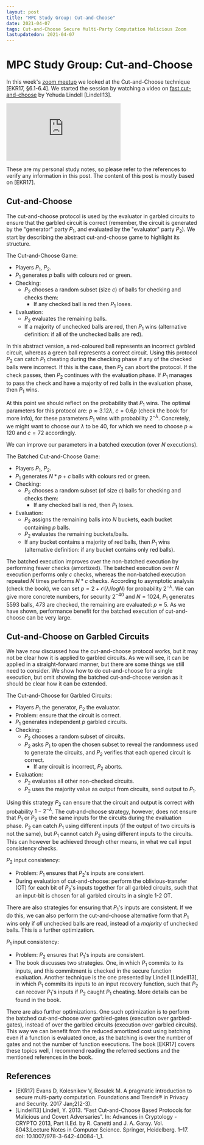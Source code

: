 ```yaml
---
layout: post
title: "MPC Study Group: Cut-and-Choose"
date: 2021-04-07
tags: Cut-and-Choose Secure Multi-Party Computation Malicious Zoom
lastupdatedon: 2021-04-07
---
```


<script type="text/x-mathjax-config">
MathJax.Hub.Config({
tex2jax: {
  skipTags: ['script', 'noscript', 'style', 'textarea', 'pre'],
  inlineMath: [['$','$']]
}
});
</script>
<script type="text/javascript" src="https://cdnjs.cloudflare.com/ajax/libs/mathjax/2.7.1/MathJax.js?config=TeX-AMS-MML_HTMLorMML"></script>

# MPC Study Group: Cut-and-Choose

In this week's [zoom meetup](zoom-secure-multi-party-computation-study-group) we looked at the Cut-and-Choose technique [EKR17, §6.1-6.4]. We started the session by watching a video on [fast cut-and-choose](https://www.youtube.com/watch?v=K14u73TCBIM) by Yehuda Lindell [Lindell13].

<div class="youtube-container">
<iframe src="https://www.youtube.com/embed/xBMlLpr214o" frameborder="0" allow="accelerometer; autoplay; clipboard-write; encrypted-media; gyroscope; picture-in-picture" allowfullscreen class="youtube-iframe"></iframe>
</div>

These are my personal study notes, so please refer to the references to verify any information in this post.
The content of this post is mostly based on [EKR17].

## Cut-and-Choose
The cut-and-choose protocol is used by the evaluator in garbled circuits to ensure that the garbled circuit is correct (remember, the circuit is generated by the "generator" party $P_1$, and evaluated by the "evaluator" party $P_2$).
We start by describing the abstract cut-and-choose game to highlight its structure.

The Cut-and-Choose Game:
* Players $P_1$, $P_2$.
* $P_1$ generates $p$ balls with colours red or green.
* Checking:
  * $P_2$ chooses a random subset (size $c$) of balls for checking and checks them:
    * If any checked ball is red then $P_1$ loses.
* Evaluation:
  * $P_2$ evaluates the remaining balls.
  * If a majority of unchecked balls are red, then $P_1$ wins (alternative definition: if all of the unchecked balls are red).

In this abstract version, a red-coloured ball represents an incorrect garbled circuit, whereas a green ball represents a correct circuit.
Using this protocol $P_2$ can catch $P_1$ cheating during the checking phase if any of the checked balls were incorrect.
If this is the case, then $P_2$ can abort the protocol.
If the check passes, then $P_2$ continues with the evaluation phase.
If $P_1$ manages to pass the check and have a majority of red balls in the evaluation phase, then $P_1$ wins.

At this point we should reflect on the probability that $P_1$ wins.
The optimal parameters for this protocol are: $p \approx 3.12 \lambda$, $c = 0.6 p$ (check the book for more info), for these parameters $P_1$ wins with probability $2^{-\lambda}$.
Concretely, we might want to choose our $\lambda$ to be $40$, for which we need to choose $p \approx 120$ and $c = 72$ accordingly.

We can improve our parameters in a batched execution (over $N$ executions).

The Batched Cut-and-Choose Game:
* Players $P_1$, $P_2$.
* $P_1$ generates $N*p + c$ balls with colours red or green.
* Checking:
  * $P_2$ chooses a random subset (of size $c$) balls for checking and checks them:
    * If any checked ball is red, then $P_1$ loses.
* Evaluation:
  * $P_2$ assigns the remaining balls into $N$ buckets, each bucket containing $p$ balls.
  * $P_2$ evaluates the remaining buckets/balls.
  * If any bucket contains a majority of red balls, then $P_1$ wins (alternative definition: if any bucket contains only red balls).

The batched execution improves over the non-batched execution by performing fewer checks (amortized).
The batched execution over $N$ execution performs only $c$ checks, whereas the non-batched execution repeated $N$ times performs $N*c$ checks.
According to asymptotic analysis (check the book), we can set $p = 2 + \mathcal{O} (\lambda / log N)$ for probability $2^{-\lambda}$.
We can give more concrete numbers, for security $2^{-40}$ and $N=1024$, $P_1$ generates 5593 balls, $473$ are checked, the remaining are evaluated: $p \approx 5$.
As we have shown, performance benefit for the batched execution of cut-and-choose can be very large.

## Cut-and-Choose on Garbled Circuits
We have now discussed how the cut-and-choose protocol works, but it may not be clear how it is applied to garbled circuits.
As we will see, it can be applied in a straight-forward manner, but there are some things we still need to consider.
We show how to do cut-and-choose for a single execution, but omit showing the batched cut-and-choose version as it should be clear how it can be extended.

The Cut-and-Choose for Garbled Circuits:
* Players $P_1$ the generator, $P_2$ the evaluator.
* Problem: ensure that the circuit is correct.
* $P_1$ generates independent $p$ garbled circuits.
* Checking:
  * $P_2$ chooses a random subset of circuits.
  * $P_2$ asks $P_1$ to open the chosen subset to reveal the randomness used to generate the circuits, and $P_2$ verifies that each opened circuit is correct.
    * If any circuit is incorrect, $P_2$ aborts.
* Evaluation:
  * $P_2$ evaluates all other non-checked circuits.
  * $P_2$ uses the majority value as output from circuits, send output to $P_1$.

Using this strategy $P_2$ can ensure that the circuit and output is correct with probability $1 - 2^{-\lambda}$.
The cut-and-choose strategy, however, does not ensure that $P_1$ or $P_2$ use the same inputs for the circuits during the evaluation phase.
$P_2$ can catch $P_1$ using different inputs (if the output of two circuits is not the same), but $P_1$ cannot catch $P_2$ using different inputs to the circuits.
This can however be achieved through other means, in what we call input consistency checks.

$P_2$ input consistency:
* Problem: $P_1$ ensures that $P_2$'s inputs are consistent.
* During evaluation of cut-and-choose: perform the oblivious-transfer (OT) for each bit of $P_2$'s inputs together for all garbled circuits, such that an input-bit is chosen for all garbled circuits in a single 1-2 OT.

There are also strategies for ensuring that $P_1$'s inputs are consistent.
If we do this, we can also perform the cut-and-choose alternative form that $P_1$ wins only if *all* unchecked balls are read, instead of a *majority* of unchecked balls.
This is a further optimization.

$P_1$ input consistency:
* Problem: $P_2$ ensures that $P_1$'s inputs are consistent.
* The book discusses two strategies. One, in which $P_1$ commits to its inputs, and this commitment is checked in the secure function evaluation. Another technique is the one presented by Lindell [Lindell13], in which $P_1$ commits its inputs to an input recovery function, such that $P_2$ can recover $P_1$'s inputs if $P_2$ caught $P_1$ cheating. More details can be found in the book.

There are also further optimizations.
One such optimization is to perform the batched cut-and-choose over garbled-gates (execution over garbled-gates), instead of over the garbled circuits (execution over garbled circuits).
This way we can benefit from the reduced amortized cost using batching even if a function is evaluated once, as the batching is over the number of gates and not the number of function executions.
The book [EKR17] covers these topics well, I recommend reading the referred sections and the mentioned references in the book.

## References
* [EKR17] Evans D, Kolesnikov V, Rosulek M. A pragmatic introduction to secure multi-party computation. Foundations and Trends® in Privacy and Security. 2017 Jan;2(2-3).
* [Lindell13] Lindell, Y. 2013. “Fast Cut-and-Choose Based Protocols for Malicious and Covert Adversaries”. In: Advances in Cryptology - CRYPTO 2013, Part II.Ed. by R. Canetti and J. A. Garay. Vol. 8043.Lecture Notes in Computer Science. Springer, Heidelberg. 1–17. doi: 10.1007/978-3-642-40084-1_1.
